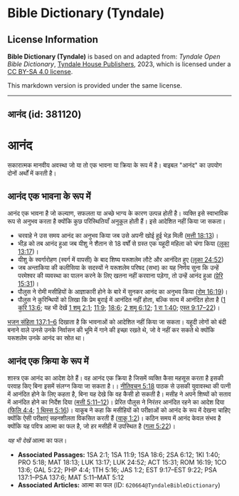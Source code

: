 # Bible Dictionary (Tyndale)

## License Information

**Bible Dictionary (Tyndale)** is based on and adapted from: _Tyndale Open Bible Dictionary_, [Tyndale House Publishers](https://tyndaleopenresources.com/), 2023, which is licensed under a [CC BY-SA 4.0 license](https://creativecommons.org/licenses/by-sa/4.0/legalcode.en).

This markdown version is provided under the same license.



--------------------------------

## आनंद (id: 381120)

आनंद
====

सकारात्मक मानवीय अवस्था जो या तो एक भावना या क्रिया के रूप में है। बाइबल "आनंद" का उपयोग दोनों अर्थों में करती है।

आनंद एक भावना के रूप में
------------------------

आनंद एक भावना है जो कल्याण, सफलता या अच्छे भाग्य के कारण उत्पन्न होती है। व्यक्ति इसे स्वाभाविक रूप से अनुभव करता है क्योंकि कुछ परिस्थितियाँ अनुकूल होती हैं। इसे आदेशित नहीं किया जा सकता।

* चरवाहे ने उस समय आनंद का अनुभव किया जब उसे अपनी खोई हुई भेड़ मिली ([मत्ती 18:13](https://ref.ly/Matt18:13))।
* भीड़ को तब आनंद हुआ जब यीशु ने शैतान से 18 वर्षों से ग्रस्त एक यहूदी महिला को चंगा किया ([लूका 13:17](https://ref.ly/Luke13:17))।
* यीशु के स्वर्गारोहण (स्वर्ग में वापसी) के बाद शिष्य यरूशलेम लौटे और आनंदित हुए ([लूका 24:52](https://ref.ly/Luke24:52))
* जब अन्ताकिया की कलीसिया के सदस्यों ने यरूशलेम परिषद (सभा) का यह निर्णय सुना कि उन्हें परमेश्वर की व्यवस्था का पालन करने के लिए खतना नहीं करवाना पड़ेगा, तो उन्हें आनंद हुआ ([प्रेरि 15:31](https://ref.ly/Acts15:31))।
* पौलुस ने रोमी मसीहियों के आज्ञाकारी होने के बारे में सुनकर आनंद का अनुभव किया ([रोम 16:19](https://ref.ly/Rom16:19))।
* पौलुस ने कुरिन्थियों को लिखा कि प्रेम बुराई में आनंदित नहीं होता, बल्कि सत्य में आनंदित होता है ([1 कुरि 13:6](https://ref.ly/1Cor13:6); यह भी देखें [1 शमू 2:1](https://ref.ly/1Sam2:1); [11:9](https://ref.ly/1Sam11:9); [18:6](https://ref.ly/1Sam18:6); [2 शमू 6:12](https://ref.ly/2Sam6:12); [1 रा 1:40](https://ref.ly/1Kgs1:40); [एस्त 9:17–22](https://ref.ly/Esth9:17-Esth9:22))।

[भजन संहिता 137:1–6](https://ref.ly/Ps137:1-Ps137:6) दिखाता है कि भावनाओं को आदेशित नहीं किया जा सकता। यहूदी लोगों को बंदी बनाने वाले उनसे उनके निर्वासन की भूमि में गाने की इच्छा रखते थे, जो वे नहीं कर सकते थे क्योंकि यरूशलेम उनके आनंद का स्रोत था।

आनंद एक क्रिया के रूप में
-------------------------

शास्त्र एक आनंद का आदेश देते हैं। वह आनंद एक क्रिया है जिसमें व्यक्ति कैसा महसूस करता है इसकी परवाह किए बिना इसमें संलग्न किया जा सकता है।। [नीतिवचन 5:18](https://ref.ly/Prov5:18) पाठक से उसकी युवावस्था की पत्नी में आनंदित होने के लिए कहता है, बिना यह देखे कि वह कैसी हो सकती है। मसीह ने अपने शिष्यों को सताव में आनंदित होने का निर्देश दिया ([मत्ती 5:11–12](https://ref.ly/Matt5:11-Matt5:12))। प्रेरित पौलुस ने निरंतर आनंदित रहने का आदेश दिया ([फिलि 4:4](https://ref.ly/Phil4:4); [1 थिस्स 5:16](https://ref.ly/1Thess5:16))। याकूब ने कहा कि मसीहियों को परीक्षाओं को आनंद के रूप में देखना चाहिए क्योंकि ऐसी परीक्षाएं सहनशीलता विकसित करती हैं ([याकू 1:2](https://ref.ly/Jas1:2))। कठिन समय में आनंद केवल संभव है क्योंकि यह पवित्र आत्मा का फल है, जो हर मसीही में उपस्थित है ([गला 5:22](https://ref.ly/Gal5:22))।

*यह भी देखें* आत्मा का फल।

* **Associated Passages:** 1SA 2:1; 1SA 11:9; 1SA 18:6; 2SA 6:12; 1KI 1:40; PRO 5:18; MAT 18:13; LUK 13:17; LUK 24:52; ACT 15:31; ROM 16:19; 1CO 13:6; GAL 5:22; PHP 4:4; 1TH 5:16; JAS 1:2; EST 9:17–EST 9:22; PSA 137:1–PSA 137:6; MAT 5:11–MAT 5:12
* **Associated Articles:** आत्मा का फल (ID: `620664@TyndaleBibleDictionary`)

